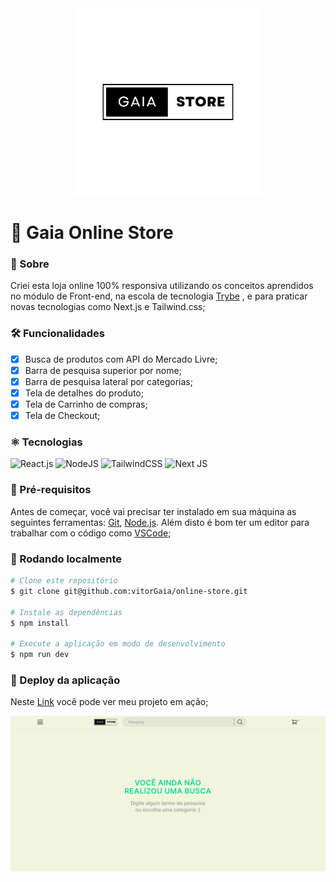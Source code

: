 <div align="center">
  <img
    src='./public/logo-frontend-online-store.png'
    width='300px'
  />
</div>

# 🏪 Gaia Online Store

### 📘 Sobre
Criei esta loja online 100% responsiva utilizando os conceitos aprendidos no módulo de Front-end, na escola de tecnologia [Trybe](https://www.betrybe.com/) , e para praticar novas tecnologias como Next.js e Tailwind.css;

### 🛠️ Funcionalidades
  - [x] Busca de produtos com API do Mercado Livre;
  - [x] Barra de pesquisa superior por nome;
  - [x] Barra de pesquisa lateral por categorias;
  - [x] Tela de detalhes do produto;
  - [x] Tela de Carrinho de compras;
  - [x] Tela de Checkout;

### ⚛️ Tecnologias
![React.js](https://img.shields.io/badge/-React.js-0D1117?style=for-the-badge&logo=react&labelColor=0D1117)
![NodeJS](https://img.shields.io/badge/node.js-0D1117?style=for-the-badge&logo=node.js&logoColor=6DA55F)
![TailwindCSS](https://img.shields.io/badge/tailwindcss-%230D1117.svg?style=for-the-badge&logo=tailwind-css&logoColor=38B2AC)
![Next JS](https://img.shields.io/badge/Next-0D1117?style=for-the-badge&logo=next.js&logoColor=black)

### 📝 Pré-requisitos

Antes de começar, você vai precisar ter instalado em sua máquina as seguintes ferramentas:
[Git](https://git-scm.com), [Node.js](https://nodejs.org/en/). 
Além disto é bom ter um editor para trabalhar com o código como [VSCode](https://code.visualstudio.com/);

### 🎲 Rodando localmente

```bash
# Clone este repositório
$ git clone git@github.com:vitorGaia/online-store.git

# Instale as dependências
$ npm install

# Execute a aplicação em modo de desenvolvimento
$ npm run dev
```

### 🚀 Deploy da aplicação
Neste [Link](https://gaia-online-store.vercel.app/) você pode ver meu projeto em ação;

<div align="center">
  <img
    src='./public/onlineStoreThumb.png'
  />
</div>